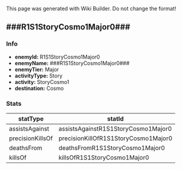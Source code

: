 <span class="wiki-builder">This page was generated with Wiki Builder. Do not change the format!</span>

## ###R1S1StoryCosmo1Major0###
### Info
* **enemyId:** R1S1StoryCosmo1Major0
* **enemyName:** ###R1S1StoryCosmo1Major0###
* **enemyTier:** Major
* **activityType:** Story
* **activity:** StoryCosmo1
* **destination:** Cosmo

### Stats
statType | statId
-------- | ------
assistsAgainst | assistsAgainstR1S1StoryCosmo1Major0
precisionKillsOf | precisionKillOfR1S1StoryCosmo1Major0
deathsFrom | deathsFromR1S1StoryCosmo1Major0
killsOf | killsOfR1S1StoryCosmo1Major0

